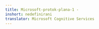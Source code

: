 ```yaml
---
title: Microsoft-protok-plana-1 -
inshort: nedefinirani
translator: Microsoft Cognitive Services
---
```




